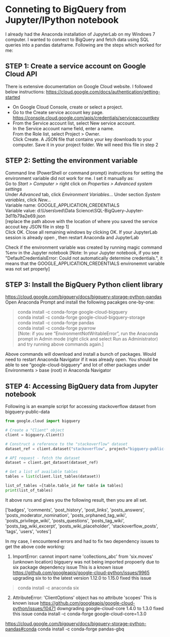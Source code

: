 # Conneting to BigQuery from Jupyter/IPython notebook
I already had the Anaconda installation of JupyterLab on my Windows 7 computer. I wanted to connect to BigQuery and fetch data using SQL queries into a pandas dataframe. Following are the steps which worked for me:

## STEP 1: Create a service account on Google Cloud API  
There is extensive documentation on Google Cloud website. I followed below instructions:
https://cloud.google.com/docs/authentication/getting-started  
- On Google Cloud Console, create or select a project.  
- Go to the Create service account key page.  
  https://console.cloud.google.com/apis/credentials/serviceaccountkey  
- From the Service account list, select New service account.  
  In the Service account name field, enter a name.  
  From the Role list, select Project > Owner.  
  Click Create. A JSON file that contains your key downloads to your computer. Save it in your project folder. We will need this file in step 2

## STEP 2: Setting the environment variable  
Command line (PowerShell or command prompt) instructions for setting the environment variable  did not work for me. I set it manually as:  
Go to *Start > Computer >* right click on *Properties > Advanced system settings*  
Under *Advanced* tab, click *Environment Variables...* Under section *System variables*, click *New...*  
Variable name: GOOGLE_APPLICATION_CREDENTIALS  
Variable value: d:\Users\ved\Data Science\SQL-BigQuery-Jupyter-3d11b79a2e69.json  
[replace the path above with the location of where you saved the service accout key JSON file in step 1]  
Click OK. Close all remaining windows by clicking OK.
If your JupyterLab session is already open , then restart Anaconda and JupyterLab

Check if the environment variable was created by running magic command %env in the Jupyter notebook
[Note: In your Jupyter notebook, if you see "DefaultCredentialsError: Could not automatically determine credentials.", it means that the GOOGLE_APPLICATION_CREDENTIALS environemnt variable was not set properly]

## STEP 3: Install the BigQuery Python client library  
https://cloud.google.com/bigquery/docs/bigquery-storage-python-pandas  
Open Anaconda Prompt and install the following pacakges one-by-one:  
> conda install -c conda-forge google-cloud-bigquery  
> conda install -c conda-forge google-cloud-bigquery-storage  
> conda install -c conda-forge pandas  
> conda install -c conda-forge pyarrow  
[Note: if you see “EnvironmentNotWritableError”, run the Anaconda prompt in Admin mode (right click and select Run as Administrator) and try running above commands again.]  

Above commands will download and install a bunch of packages. Would need to restart Anaconda Navigator if it was already open. You should be able to see “google-cloud-bigquery” and lot of other packages under Environments > base (root) in Anaconda Navigator

## STEP 4: Accessing BigQuery data from Jupyter notebook 
Following is an example script for accessing stackoverflow dataset from bigquery-public-data

```python
from google.cloud import bigquery

# Create a "Client" object
client = bigquery.Client()

# Construct a reference to the "stackoverflow" dataset
dataset_ref = client.dataset("stackoverflow", project="bigquery-public-data")

# API request - fetch the dataset
dataset = client.get_dataset(dataset_ref)
```
```python
# Get a list of available tables 
tables = list(client.list_tables(dataset))

list_of_tables =[table.table_id for table in tables]
print(list_of_tables)
```
It above runs and gives you the following result, then you are all set.

['badges', 'comments', 'post_history', 'post_links', 'posts_answers', 'posts_moderator_nomination', 'posts_orphaned_tag_wiki', 'posts_privilege_wiki', 'posts_questions', 'posts_tag_wiki', 'posts_tag_wiki_excerpt', 'posts_wiki_placeholder', 'stackoverflow_posts', 'tags', 'users', 'votes']

In my case, I encountered errors and had to fix two dependency issues to get the above code working:
1. ImportError: cannot import name 'collections_abc' from 'six.moves' (unknown location)
bigquery was not being imported propoerly due to six package dependency issue
This is a known issue https://github.com/googleapis/google-cloud-python/issues/9965
upgrading six to to the latest version 1.12.0 to 1.15.0 fixed this issue
> conda install -c anaconda six

2. AttributeError: 'ClientOptions' object has no attribute 'scopes'
This is known issue https://github.com/googleapis/google-cloud-python/issues/10471
downgrading google-cloud-core 1.4.0 to 1.3.0 fixed this issue
conda install -c conda-forge google-cloud-core=1.3.0

https://cloud.google.com/bigquery/docs/bigquery-storage-python-pandas#conda
conda install -c conda-forge pandas-gbq

